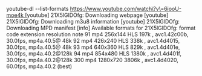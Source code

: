 youtube-dl --list-formats [https://www.youtube.com/watch\?v\=6iooU-moe4k
](https://www.youtube.com/watch?v=6iooU-moe4k)
[youtube] 21X5lGlDOfg: Downloading webpage
[youtube] 21X5lGlDOfg: Downloading m3u8 information
[youtube] 21X5lGlDOfg: Downloading MPD manifest
[info] Available formats for 21X5lGlDOfg:
format code  extension  resolution note
91           mp4        256x144    HLS  197k , avc1.42c00b, 30.0fps, mp4a.40.5@ 48k
92           mp4        426x240    HLS  338k , avc1.4d4015, 30.0fps, mp4a.40.5@ 48k
93           mp4        640x360    HLS  829k , avc1.4d401e, 30.0fps, mp4a.40.2@128k
94           mp4        854x480    HLS 1380k , avc1.4d401f, 30.0fps, mp4a.40.2@128k
300          mp4        1280x720   3806k , avc1.4d4020, 60.0fps, mp4a.40.2 (best)
